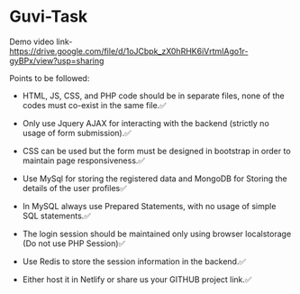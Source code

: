 
# Guvi-Task

Demo video link-https://drive.google.com/file/d/1oJCbpk_zX0hRHK6iVrtmIAgo1r-gyBPx/view?usp=sharing

Points to be followed:

- HTML, JS, CSS, and PHP code should be in separate files, none  of the codes must co-exist in the same file.✅

- Only use Jquery AJAX for interacting with the backend (strictly no usage of form submission).✅

- CSS can be used but the form must be designed in bootstrap in order to maintain page responsiveness.✅

- Use MySql for storing the registered data and MongoDB for Storing the details of the user profiles✅

- In MySQL always use Prepared Statements, with no usage of simple SQL statements.✅

- The login session should be maintained only using browser localstorage (Do not use PHP Session)✅

- Use Redis to store the session information in the backend.✅

- Either host it in Netlify or share us your GITHUB project link.✅

